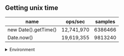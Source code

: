 ## Getting unix time

|name|ops/sec|samples|
|-|-|-|
|new Date().getTime()|12,741,970|6386466|
|Date.now()|19,619,355|9813240|


<details>
<summary>Environment</summary>

* __Machine:__ linux x64 | 4 vCPUs | 7.6GB Mem
* __Run:__ Tue Aug 05 2025 14:48:32 GMT+0000 (Coordinated Universal Time)
* __Node:__ `v24.5.0`
</details>

<!--
{"environment":{"platform":"linux","arch":"x64","cpus":4,"totalMemory":7.59783935546875},"benchmarks":[{"name":"new Date().getTime()","samples":6386466,"opsSec":12741970.693155764},{"name":"Date.now()","samples":9813240,"opsSec":19619355.505719073}]}-->
